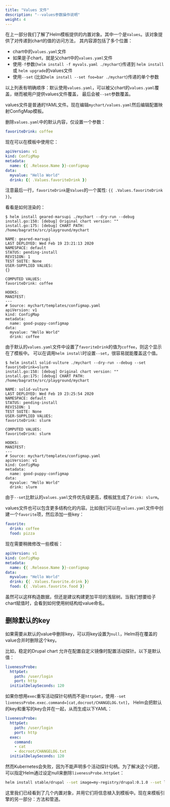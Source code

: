 ```yaml
---
title: "Values 文件"
description: "--values参数操作说明"
weight: 4
---
```


在上一部分我们了解了Helm模板提供的内置对象。其中一个是`Values`。该对象提供了对传递到chart的值的访问方法，
其内容源包括了多个位置：

- chart中的`values.yaml`文件
- 如果是子chart，就是父chart中的`values.yaml`文件
- 使用`-f`参数(`helm install -f myvals.yaml ./mychart`)传递到 `helm install` 或
`helm upgrade`的values文件
- 使用`--set` (比如`helm install --set foo=bar ./mychart`)传递的单个参数

以上列表有明确顺序：默认使用`values.yaml`，可以被父chart的`values.yaml`覆盖，继而被用户提供values文件覆盖，
最后会被`--set`参数覆盖。

values文件是普通的YAML文件。现在编辑`mychart/values.yaml`然后编辑配置映射ConfigMap模板。

删除`values.yaml`中的默认内容，仅设置一个参数：

```yaml
favoriteDrink: coffee
```

现在可以在模板中使用它：

```yaml
apiVersion: v1
kind: ConfigMap
metadata:
  name: {{ .Release.Name }}-configmap
data:
  myvalue: "Hello World"
  drink: {{ .Values.favoriteDrink }}
```

注意最后一行，`favoriteDrink`是`Values`的一个属性: `{{ .Values.favoriteDrink }}`。

看看是如何渲染的：

```console
$ helm install geared-marsupi ./mychart --dry-run --debug
install.go:158: [debug] Original chart version: ""
install.go:175: [debug] CHART PATH: /home/bagratte/src/playground/mychart

NAME: geared-marsupi
LAST DEPLOYED: Wed Feb 19 23:21:13 2020
NAMESPACE: default
STATUS: pending-install
REVISION: 1
TEST SUITE: None
USER-SUPPLIED VALUES:
{}

COMPUTED VALUES:
favoriteDrink: coffee

HOOKS:
MANIFEST:
---
# Source: mychart/templates/configmap.yaml
apiVersion: v1
kind: ConfigMap
metadata:
  name: good-puppy-configmap
data:
  myvalue: "Hello World"
  drink: coffee
```

由于默认的`values.yaml`文件中设置了`favoriteDrink`的值为`coffee`，则这个显示在了模板中。
可以在调用`helm install`时设置`--set`，很容易就能覆盖这个值。

```console
$ helm install solid-vulture ./mychart --dry-run --debug --set favoriteDrink=slurm
install.go:158: [debug] Original chart version: ""
install.go:175: [debug] CHART PATH: /home/bagratte/src/playground/mychart

NAME: solid-vulture
LAST DEPLOYED: Wed Feb 19 23:25:54 2020
NAMESPACE: default
STATUS: pending-install
REVISION: 1
TEST SUITE: None
USER-SUPPLIED VALUES:
favoriteDrink: slurm

COMPUTED VALUES:
favoriteDrink: slurm

HOOKS:
MANIFEST:
---
# Source: mychart/templates/configmap.yaml
apiVersion: v1
kind: ConfigMap
metadata:
  name: good-puppy-configmap
data:
  myvalue: "Hello World"
  drink: slurm
```

由于`--set`比默认的`values.yaml`文件优先级更高，模板就生成了`drink: slurm`。

values文件也可以包含更多结构化的内容。比如我们可以在`values.yaml`文件中创建一个`favorite`项，然后添加一些key：

```yaml
favorite:
  drink: coffee
  food: pizza
```

现在需要稍微修改一些模板：

```yaml
apiVersion: v1
kind: ConfigMap
metadata:
  name: {{ .Release.Name }}-configmap
data:
  myvalue: "Hello World"
  drink: {{ .Values.favorite.drink }}
  food: {{ .Values.favorite.food }}
```

虽然可以这样构造数据，但还是建议构建更加平坦的浅层树。当我们想要给子chart赋值时，会看到如何使用树结构给value命名。

## 删除默认的key

如果需要从默认的value中删除key，可以将key设置为`null`，Helm将在覆盖的value合并时删除这个key。

比如，稳定的Drupal chart 允许在配置自定义镜像时配置活动探针。以下是默认值：

```yaml
livenessProbe:
  httpGet:
    path: /user/login
    port: http
  initialDelaySeconds: 120
```

如果你想用`exec`重写活动探针句柄而不是`httpGet`，使用`--set livenessProbe.exec.command=[cat,docroot/CHANGELOG.txt]`，
Helm会把默认的key和重写的key合并在一起，从而生成以下YAML：

```yaml
livenessProbe:
  httpGet:
    path: /user/login
    port: http
  exec:
    command:
    - cat
    - docroot/CHANGELOG.txt
  initialDelaySeconds: 120
```

然而Kubernetes会失败，因为不能声明多个活动探针句柄。为了解决这个问题，可以指定Helm通过设定null来删除`livenessProbe.httpGet`：

```sh
helm install stable/drupal --set image=my-registry/drupal:0.1.0 --set livenessProbe.exec.command=[cat,docroot/CHANGELOG.txt] --set livenessProbe.httpGet=null
```

这里我们已经看到了几个内置对象，并用它们将信息植入到模板中。现在来模板引擎的另一部分：方法和管道。
